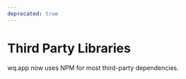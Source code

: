 ```yaml
---
deprecated: true
---
```


Third Party Libraries
=====================

wq.app now uses NPM for most third-party dependencies.
